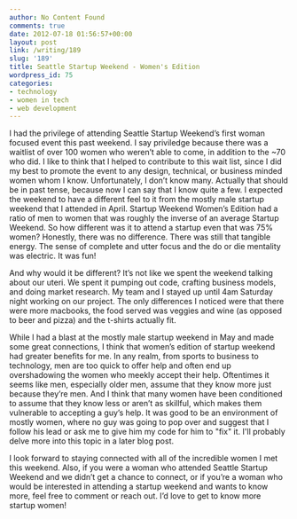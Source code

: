 ```yaml
---
author: No Content Found
comments: true
date: 2012-07-18 01:56:57+00:00
layout: post
link: /writing/189
slug: '189'
title: Seattle Startup Weekend - Women's Edition
wordpress_id: 75
categories:
- technology
- women in tech
- web development
---
```


I had the privilege of attending Seattle Startup Weekend’s first woman focused event this past weekend. I say priviledge because there was a waitlist of over 100 women who weren’t able to come, in addition to the ~70 who did. I like to think that I helped to contribute to this wait list, since I did my best to promote the event to any design, technical, or business minded women whom I know. Unfortunately, I don’t know many. Actually that should be in past tense, because now I can say that I know quite a few.
I expected the weekend to have a different feel to it from the mostly male startup weekend that I attended in April. Startup Weekend Women’s Edition had a ratio of men to women that was roughly the inverse of an average Startup Weekend. So how different was it to attend a startup even that was 75% women? Honestly, there was no difference. There was still that tangible energy. The sense of complete and utter focus and the do or die mentality was electric. It was fun!




And why would it be different? It’s not like we spent the weekend talking about our uteri. We spent it pumping out code, crafting business models, and doing market research. My team and I stayed up until 4am Saturday night working on our project. The only differences I noticed were that there were more macbooks, the food served was veggies and wine (as opposed to beer and pizza) and the t-shirts actually fit.




While I had a blast at the mostly male startup weekend in May and made some great connections, I think that women’s edition of startup weekend had greater benefits for me. In any realm, from sports to business to technology, men are too quick to offer help and often end up overshadowing the women who meekly accept their help. Oftentimes it seems like men, especially older men, assume that they know more just because they’re men. And I think that many women have been conditioned to assume that they know less or aren’t as skillful, which makes them vulnerable to accepting a guy’s help. It was good to be an environment of mostly women, where no guy was going to pop over and suggest that I follow his lead or ask me to give him my code for him to "fix" it. I'll probably delve more into this topic in a later blog post.




I look forward to staying connected with all of the incredible women I met this weekend. Also, if you were a woman who attended Seattle Startup Weekend and we didn’t get a chance to connect, or if you’re a woman who would be interested in attending a startup weekend and wants to know more, feel free to comment or reach out. I’d love to get to know more startup women!
